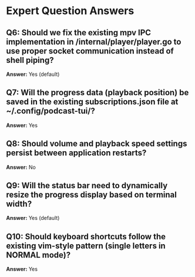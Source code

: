# Expert Question Answers

## Q6: Should we fix the existing mpv IPC implementation in /internal/player/player.go to use proper socket communication instead of shell piping?
**Answer:** Yes (default)

## Q7: Will the progress data (playback position) be saved in the existing subscriptions.json file at ~/.config/podcast-tui/?
**Answer:** Yes

## Q8: Should volume and playback speed settings persist between application restarts?
**Answer:** No

## Q9: Will the status bar need to dynamically resize the progress display based on terminal width?
**Answer:** Yes (default)

## Q10: Should keyboard shortcuts follow the existing vim-style pattern (single letters in NORMAL mode)?
**Answer:** Yes